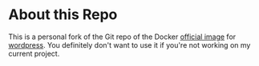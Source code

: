 # About this Repo

This is a personal fork of the Git repo of the Docker [official image](https://docs.docker.com/docker-hub/official_repos/) for [wordpress](https://registry.hub.docker.com/_/wordpress/). You definitely don't want to use it if you're not working on my current project.

